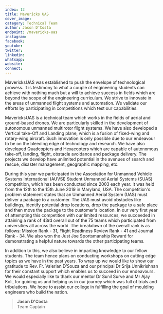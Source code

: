 ```yaml
---
index: 12
title: Mavericks UAS
cover_image:
category: Technical Team
author: Jason D'Costa
endpoint: /mavericks-uas
instagram:
facebook:
youtube:
twitter:
linkedin:
whatsapp:
website:
connect:
---
```


MavericksUAS was established to push the envelope of technological prowess. It is testimony to what a couple of engineering students can achieve with nothing much but a will to achieve success in fields which are beyond the scope of the engineering curriculum. We strive to innovate in the areas of unmanned flight systems and automation. We validate our efforts by participating in competitions which test our capabilities.

MavericksUAS is a technical team which works in the fields of aerial and ground-based drones. We are particularly skilled in the development of autonomous unmanned multirotor flight systems. We have also developed a Vertical take-Off and Landing plane, which is a fusion of fixed-wing and rotary-wing aircraft. Such innovation is only possible due to our endeavour to be on the bleeding edge of technology and research. We have also developed Quadcopters and Hexacopters which are capable of autonomous take-off, landing, flight, obstacle avoidance and package delivery. The projects we develop have unlimited potential in the avenues of search and rescue, disaster management, geographic mapping, etc.

During this year we participated in the Association for Unmanned Vehicle Systems International (AUVSI) Student Unmanned Aerial Systems (SUAS) competition, which has been conducted since 2003 each year. It was held from the 12th to the 15th June 2019 in Maryland, USA. The competition's problem statement states that an Unmanned Aerial System (UAS) must deliver a package to a customer. The UAS must avoid obstacles like buildings, identify potential drop locations, drop the package to a safe place and then move the package to the customer's location. In our very first year of attempting this competition with our limited resources, we succeeded in attaining a rank of 43rd overall out of the 75 teams which participated from universities all across the world. The breakdown of the overall rank is as follows: Mission Rank - 31, Flight Readiness Review Rank - 41 and Journal Rank - 34. We also won the Just Joe Sportsmanship Reward for demonstrating a helpful nature towards the other participating teams.

In addition to this, we also believe in imparting knowledge to our fellow students. The team hence plans on conducting workshops on cutting edge topics as we have in the past years. To wrap up we would like to show our gratitude to Rev. Fr. Valerian D’Souza and our principal Dr Srija Unnikrishnan for their constant support which enables us to succeed in our endeavours. We would especially like to thank our mentor Dr Sunil Surve and Mr Ajay Koli, for guiding us and helping us in our journey which was full of trials and tribulations. We hope to assist our college in fulfilling the goal of moulding engineers who build the nation.

> **Jason D'Costa**<br>
> Team Captain
